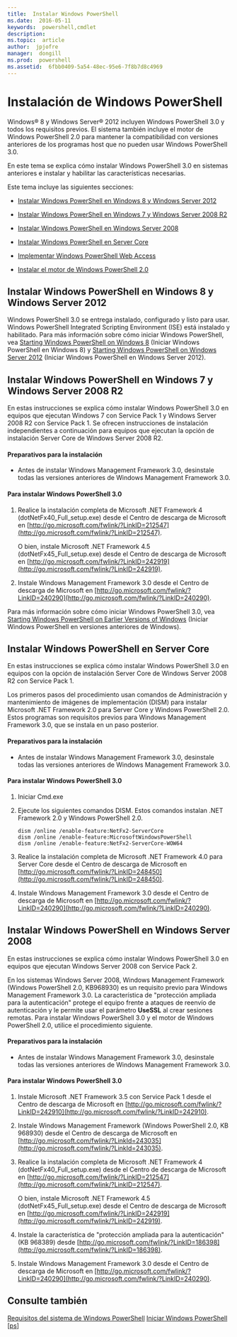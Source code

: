 ```yaml
---
title:  Instalar Windows PowerShell
ms.date:  2016-05-11
keywords:  powershell,cmdlet
description:  
ms.topic:  article
author:  jpjofre
manager:  dongill
ms.prod:  powershell
ms.assetid:  6fbb0409-5a54-48ec-95e6-7f8b7d8c4969
---
```


# Instalación de Windows PowerShell
Windows® 8 y Windows Server® 2012 incluyen Windows PowerShell 3.0 y todos los requisitos previos. El sistema también incluye el motor de Windows PowerShell 2.0 para mantener la compatibilidad con versiones anteriores de los programas host que no pueden usar Windows PowerShell 3.0.

En este tema se explica cómo instalar Windows PowerShell 3.0 en sistemas anteriores e instalar y habilitar las características necesarias.

Este tema incluye las siguientes secciones:

-   [Instalar Windows PowerShell en Windows 8 y Windows Server 2012](Installing-Windows-PowerShell.md#BKMK_InstallingOnWindows8andWindowsServer2012)

-   [Instalar Windows PowerShell en Windows 7 y Windows Server 2008 R2](Installing-Windows-PowerShell.md#BKMK_InstallingOnWindows7andWindowsServer2008R2)

-   [Instalar Windows PowerShell en Windows Server 2008](Installing-Windows-PowerShell.md#BKMK_InstallingOnWindowsServer2008LH)

-   [Instalar Windows PowerShell en Server Core](Installing-Windows-PowerShell.md#BKMK_InstallingOnServerCore)

-   [Implementar Windows PowerShell Web Access](https://technet.microsoft.com/en-us/library/639d0eff-98a3-4124-b52c-26921ebd98b0)

-   [Instalar el motor de Windows PowerShell 2.0](Installing-the-Windows-PowerShell-2.0-Engine.md)

## <a name="BKMK_InstallingOnWindows8andWindowsServer2012"></a>Instalar Windows PowerShell en Windows 8 y Windows Server 2012
Windows PowerShell 3.0 se entrega instalado, configurado y listo para usar. Windows PowerShell Integrated Scripting Environment (ISE) está instalado y habilitado. Para más información sobre cómo iniciar Windows PowerShell, vea [Starting Windows PowerShell on Windows 8](https://technet.microsoft.com/en-us/library/d7be1668-8617-4890-ad90-dd9765fbd2c3) (Iniciar Windows PowerShell en Windows 8) y [Starting Windows PowerShell on Windows Server 2012](https://technet.microsoft.com/library/hh831491.aspx#BKMK_powershell) (Iniciar Windows PowerShell en Windows Server 2012).

## <a name="BKMK_InstallingOnWindows7andWindowsServer2008R2"></a>Instalar Windows PowerShell en Windows 7 y Windows Server 2008 R2
En estas instrucciones se explica cómo instalar Windows PowerShell 3.0 en equipos que ejecutan Windows 7 con Service Pack 1 y Windows Server 2008 R2 con Service Pack 1. Se ofrecen instrucciones de instalación independientes a continuación para equipos que ejecutan la opción de instalación Server Core de Windows Server 2008 R2.

#### Preparativos para la instalación

-   Antes de instalar Windows Management Framework 3.0, desinstale todas las versiones anteriores de Windows Management Framework 3.0.

#### Para instalar Windows PowerShell 3.0

1.  Realice la instalación completa de Microsoft .NET Framework 4 (dotNetFx40\_Full\_setup.exe) desde el Centro de descarga de Microsoft en [http://go.microsoft.com/fwlink/?LinkID=212547](http://go.microsoft.com/fwlink/?LinkID=212547).

    O bien, instale Microsoft .NET Framework 4.5 (dotNetFx45\_Full\_setup.exe) desde el Centro de descarga de Microsoft en [http://go.microsoft.com/fwlink/?LinkID=242919](http://go.microsoft.com/fwlink/?LinkID=242919).

2.  Instale Windows Management Framework 3.0 desde el Centro de descarga de Microsoft en [http://go.microsoft.com/fwlink/?LinkID=240290](http://go.microsoft.com/fwlink/?LinkID=240290).

Para más información sobre cómo iniciar Windows PowerShell 3.0, vea [Starting Windows PowerShell on Earlier Versions of Windows](Starting-Windows-PowerShell-on-Earlier-Versions-of-Windows.md) (Iniciar Windows PowerShell en versiones anteriores de Windows).

## <a name="BKMK_InstallingOnServerCore"></a>Instalar Windows PowerShell en Server Core
En estas instrucciones se explica cómo instalar Windows PowerShell 3.0 en equipos con la opción de instalación Server Core de Windows Server 2008 R2 con Service Pack 1.

Los primeros pasos del procedimiento usan comandos de Administración y mantenimiento de imágenes de implementación (DISM) para instalar Microsoft .NET Framework 2.0 para Server Core y Windows PowerShell 2.0. Estos programas son requisitos previos para Windows Management Framework 3.0, que se instala en un paso posterior.

#### Preparativos para la instalación

-   Antes de instalar Windows Management Framework 3.0, desinstale todas las versiones anteriores de Windows Management Framework 3.0.

#### Para instalar Windows PowerShell 3.0

1.  Iniciar Cmd.exe

2.  Ejecute los siguientes comandos DISM. Estos comandos instalan .NET Framework 2.0 y Windows PowerShell 2.0.

    ```
    dism /online /enable-feature:NetFx2-ServerCore
    dism /online /enable-feature:MicrosoftWindowsPowerShell
    dism /online /enable-feature:NetFx2-ServerCore-WOW64
    ```

3.  Realice la instalación completa de Microsoft .NET Framework 4.0 para Server Core desde el Centro de descarga de Microsoft en [http://go.microsoft.com/fwlink/?LinkID=248450](http://go.microsoft.com/fwlink/?LinkID=248450).

4.  Instale Windows Management Framework 3.0 desde el Centro de descarga de Microsoft en [http://go.microsoft.com/fwlink/?LinkID=240290](http://go.microsoft.com/fwlink/?LinkID=240290).

## <a name="BKMK_InstallingOnWindowsServer2008LH"></a>Instalar Windows PowerShell en Windows Server 2008
En estas instrucciones se explica cómo instalar Windows PowerShell 3.0 en equipos que ejecutan Windows Server 2008 con Service Pack 2.

En los sistemas Windows Server 2008, Windows Management Framework (Windows PowerShell 2.0, KB968930) es un requisito previo para Windows Management Framework 3.0. La característica de "protección ampliada para la autenticación" protege el equipo frente a ataques de reenvío de autenticación y le permite usar el parámetro **UseSSL** al crear sesiones remotas. Para instalar Windows PowerShell 3.0 y el motor de Windows PowerShell 2.0, utilice el procedimiento siguiente.

#### Preparativos para la instalación

-   Antes de instalar Windows Management Framework 3.0, desinstale todas las versiones anteriores de Windows Management Framework 3.0.

#### Para instalar Windows PowerShell 3.0

1.  Instale Microsoft .NET Framework 3.5 con Service Pack 1 desde el Centro de descarga de Microsoft en [http://go.microsoft.com/fwlink/?LinkID=242910](http://go.microsoft.com/fwlink/?LinkID=242910).

2.  Instale Windows Management Framework (Windows PowerShell 2.0, KB 968930) desde el Centro de descarga de Microsoft en [http://go.microsoft.com/fwlink/?LinkId=243035](http://go.microsoft.com/fwlink/?LinkId=243035).

3.  Realice la instalación completa de Microsoft .NET Framework 4 (dotNetFx40\_Full\_setup.exe) desde el Centro de descarga de Microsoft en [http://go.microsoft.com/fwlink/?LinkID=212547](http://go.microsoft.com/fwlink/?LinkID=212547).

    O bien, instale Microsoft .NET Framework 4.5 (dotNetFx45\_Full\_setup.exe) desde el Centro de descarga de Microsoft en [http://go.microsoft.com/fwlink/?LinkID=242919](http://go.microsoft.com/fwlink/?LinkID=242919).

4.  Instale la característica de "protección ampliada para la autenticación" (KB 968389) desde [http://go.microsoft.com/fwlink/?LinkID=186398](http://go.microsoft.com/fwlink/?LinkID=186398).

5.  Instale Windows Management Framework 3.0 desde el Centro de descarga de Microsoft en [http://go.microsoft.com/fwlink/?LinkID=240290](http://go.microsoft.com/fwlink/?LinkID=240290).

## Consulte también
[Requisitos del sistema de Windows PowerShell](Windows-PowerShell-System-Requirements.md)
[Iniciar Windows PowerShell [ps]](https://technet.microsoft.com/en-us/library/8ec8c2d7-8e7c-4722-a3d2-498fe5739a8e)


<!--HONumber=Jun16_HO3-->


